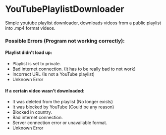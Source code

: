 # YouTubePlaylistDownloader
Simple youtube playlist downloader, downloads videos from a public playlist into .mp4 format videos.


### Possible Errors (Program not working correctly):
#### Playlist didn't load up:
- Playlist is set to private.
- Bad internet connection. (It has to be really bad to not work)
- Incorrect URL (Is not a YouTube playlist)
- Unknown Error 

#### If a certain video wasn't downloaded:
- It was deleted from the playlist (No longer exists)
- It was blocked by YouTube (Could be any reason)
- Blocked in country.
- Bad internet connection.
- Server connection error or unavailable format.
- Unknown Error
